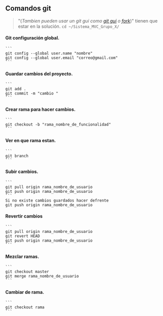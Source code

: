 ## Comandos git 
>"(_Tambien pueden usar un git gui como [git gui](https://git-scm.com/download/gui/windows) o [fork](https://git-fork.com/)_)"
tienen que estar en la solución. 
    ```
    cd ~/Sistema_MVC_Grupo_X/
    ```

#### Git configuración global.
    ```
    git config --global user.name "nombre"
    git config --global user.email "correo@gmail.com"
    ```

#### Guardar cambios del proyecto.
    ```
    git add .
    git commit -m "cambio "
    ```

#### Crear rama para hacer cambios.
    ```
    git checkout -b "rama_nombre_de_funcionalidad"
    ```

#### Ver en que rama estan.
    ```
    git branch
    ```

#### Subir cambios.
    ```
    git pull origin rama_nombre_de_usuario
    git push origin rama_nombre_de_usuario
    ```
    Si no existe cambios guardados hacer defrente 
    git push origin rama_nombre_de_usuario
#### Revertir cambios 
    ```
    git pull origin rama_nombre_de_usuario
    git revert HEAD
    git push origin rama_nombre_de_usuario
    ```

#### Mezclar ramas.
    ```
    git checkout master
    git merge rama_nombre_de_usuario
    ```

#### Cambiar de rama.
    ```
    git checkout rama
    ```


